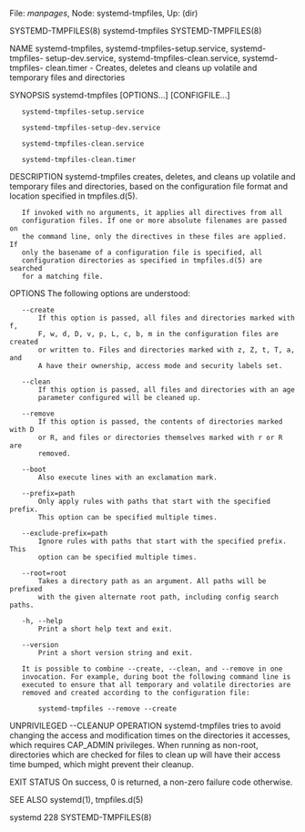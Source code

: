 File: *manpages*,  Node: systemd-tmpfiles,  Up: (dir)

SYSTEMD-TMPFILES(8)            systemd-tmpfiles            SYSTEMD-TMPFILES(8)



NAME
       systemd-tmpfiles, systemd-tmpfiles-setup.service, systemd-tmpfiles-
       setup-dev.service, systemd-tmpfiles-clean.service, systemd-tmpfiles-
       clean.timer - Creates, deletes and cleans up volatile and temporary
       files and directories

SYNOPSIS
       systemd-tmpfiles [OPTIONS...] [CONFIGFILE...]

       systemd-tmpfiles-setup.service

       systemd-tmpfiles-setup-dev.service

       systemd-tmpfiles-clean.service

       systemd-tmpfiles-clean.timer

DESCRIPTION
       systemd-tmpfiles creates, deletes, and cleans up volatile and temporary
       files and directories, based on the configuration file format and
       location specified in tmpfiles.d(5).

       If invoked with no arguments, it applies all directives from all
       configuration files. If one or more absolute filenames are passed on
       the command line, only the directives in these files are applied. If
       only the basename of a configuration file is specified, all
       configuration directories as specified in tmpfiles.d(5) are searched
       for a matching file.

OPTIONS
       The following options are understood:

       --create
           If this option is passed, all files and directories marked with f,
           F, w, d, D, v, p, L, c, b, m in the configuration files are created
           or written to. Files and directories marked with z, Z, t, T, a, and
           A have their ownership, access mode and security labels set.

       --clean
           If this option is passed, all files and directories with an age
           parameter configured will be cleaned up.

       --remove
           If this option is passed, the contents of directories marked with D
           or R, and files or directories themselves marked with r or R are
           removed.

       --boot
           Also execute lines with an exclamation mark.

       --prefix=path
           Only apply rules with paths that start with the specified prefix.
           This option can be specified multiple times.

       --exclude-prefix=path
           Ignore rules with paths that start with the specified prefix. This
           option can be specified multiple times.

       --root=root
           Takes a directory path as an argument. All paths will be prefixed
           with the given alternate root path, including config search paths.

       -h, --help
           Print a short help text and exit.

       --version
           Print a short version string and exit.

       It is possible to combine --create, --clean, and --remove in one
       invocation. For example, during boot the following command line is
       executed to ensure that all temporary and volatile directories are
       removed and created according to the configuration file:

           systemd-tmpfiles --remove --create

UNPRIVILEGED --CLEANUP OPERATION
       systemd-tmpfiles tries to avoid changing the access and modification
       times on the directories it accesses, which requires CAP_ADMIN
       privileges. When running as non-root, directories which are checked for
       files to clean up will have their access time bumped, which might
       prevent their cleanup.

EXIT STATUS
       On success, 0 is returned, a non-zero failure code otherwise.

SEE ALSO
       systemd(1), tmpfiles.d(5)



systemd 228                                                SYSTEMD-TMPFILES(8)
